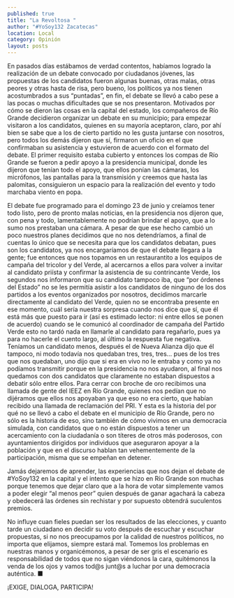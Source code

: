 ```yaml
---
published: true
title: "La Revoltosa "
author: "#YoSoy132 Zacatecas"
location: Local
category: Opinión
layout: posts
---
```


En pasados días estábamos de verdad contentos, habíamos logrado la realización de un debate convocado por ciudadanos jóvenes, las propuestas de los candidatos fueron algunas buenas, otras malas, otras peores y otras hasta de risa, pero bueno, los políticos ya nos tienen acostumbrados a sus “puntadas”, en fin, el debate se llevó a cabo pese a las pocas o muchas dificultades que se nos presentaron. 
Motivados por cómo se dieron las cosas en la capital del estado, los compañeros de Río Grande decidieron organizar un debate en su municipio; para empezar visitaron a los candidatos, quienes en su mayoría aceptaron, claro, por ahí bien se sabe que a los de cierto partido no les gusta juntarse con nosotros, pero todos los demás dijeron que sí, firmaron un oficio en el que confirmaban su asistencia y estuvieron de acuerdo con el formato del debate. El primer requisito estaba cubierto y entonces los compas de Río Grande se fueron a pedir apoyo a la presidencia municipal, donde les dijeron que tenían todo el apoyo, que ellos ponían las cámaras, los micrófonos, las pantallas para la transmisión y creemos que hasta las palomitas, consiguieron un espacio para la realización del evento y todo marchaba 
viento en popa.

El debate fue programado para el domingo 23 de junio y creíamos tener todo listo, pero de pronto malas noticias, en la presidencia nos dijeron que, con pena y todo, lamentablemente no podrían brindar el apoyo, que a lo sumo nos prestaban una cámara. A pesar de que ese hecho cambió un poco nuestros planes decidimos que no nos detendríamos, a final de cuentas lo único que se necesita para que los candidatos debatan, pues son los candidatos, ya nos encargaríamos de que el debate llegara a la gente; fue entonces que nos topamos en un restaurantito a los equipos de campaña del tricolor y del Verde, al acercarnos a ellos para volver a invitar al candidato priísta y confirmar la asistencia de su contrincante Verde, los segundos nos informaron que su candidato tampoco iba, que “por órdenes del Estado” no se les permitía asistir a los candidatos de ninguno de los dos partidos a los eventos organizados por nosotros, decidimos marcarle directamente al candidato del Verde, quien no se encontraba presente en ese momento, cuál sería nuestra sorpresa cuando nos dice que sí, que él está más que puesto para ir (así es estimado lector: ni entre ellos se ponen de acuerdo) cuando se le comunicó al coordinador de campaña del Partido Verde esto no tardó nada en llamarle al candidato para regañarlo, pues ya para no hacerle el cuento largo, al último la respuesta fue negativa.
Teníamos un candidato menos, después el de Nueva Alianza dijo que él tampoco, ni modo todavía nos quedaban tres, tres, tres… pues de los tres que nos quedaban, uno dijo que si era en vivo no le entraba y como ya no podíamos transmitir porque en la presidencia no nos ayudaron, al final nos quedamos con dos candidatos que claramente no estaban dispuestos a debatir sólo entre ellos. Para cerrar con broche de oro recibimos una llamada de gente del  IEEZ en Río Grande, quienes nos pedían que no dijéramos que ellos nos apoyaban ya que eso no era cierto, que habían recibido una llamada de reclamación del PRI. 
Y esta es la historia del por qué no se llevó a cabo el debate en el municipio de Río Grande, pero no sólo es la historia de eso, sino también de cómo vivimos en una democracia simulada, con candidatos que o no están dispuestos a tener un acercamiento con la ciudadanía o son títeres de otros más poderosos, con ayuntamientos dirigidos por individuos que aseguraron apoyar a la población y que en el discurso hablan tan vehementemente de la participación, misma que se empeñan en detener.

Jamás dejaremos de aprender, las experiencias que nos dejan el debate de #YoSoy132 en la capital y el intento que se hizo en Río Grande son muchas porque tenemos que dejar claro que a la hora de votar simplemente vamos a poder elegir “al menos peor” quien después de ganar agachará la cabeza y obedecerá las órdenes sin rechistar y por supuesto obtendrá suculentos premios.

No influye cuan fieles puedan ser los resultados de las elecciones, y cuanto tarde un ciudadano en decidir su voto después de escuchar y escuchar propuestas, si no nos preocupamos por la calidad de nuestros políticos, no importa que elijamos, siempre estará mal.
Tomemos los problemas en nuestras manos y organicémonos, a pesar de ser gris el escenario es responsabilidad de todos que no sigan viéndonos la cara, quitémonos la venda de los ojos y vamos tod@s junt@s a luchar por una democracia auténtica. ■

¡EXIGE, DIALOGA, PARTICIPA!
